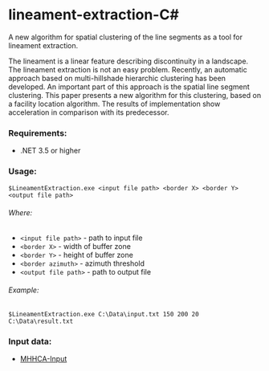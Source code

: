 # lineament-extraction-C#
A new algorithm for spatial clustering of the line segments as a tool for lineament extraction.

The lineament is a linear feature describing discontinuity in a landscape. The lineament extraction is not an easy problem. Recently, an automatic approach based on multi-hillshade hierarchic clustering has been developed. An important part of this approach is the spatial line segment clustering. This paper presents a new algorithm for this clustering, based on a facility location algorithm. The results of implementation show acceleration in comparison with its predecessor.

### Requirements: 
* .NET 3.5 or higher

### Usage:
	$LineamentExtraction.exe <input file path> <border X> <border Y> <output file path>
    
###### Where:
* ``<input file path>``  - path to input file
* ``<border X>``         - width of buffer zone
* ``<border Y>``         - height of buffer zone
* ``<border azimuth>``   - azimuth threshold
* ``<output file path>`` - path to output file
    
###### Example:
	$LineamentExtraction.exe C:\Data\input.txt 150 200 20 C:\Data\result.txt

### Input data:
* [MHHCA-Input](https://github.com/OKaas/LineamentExtraction-MHHCA-Input)